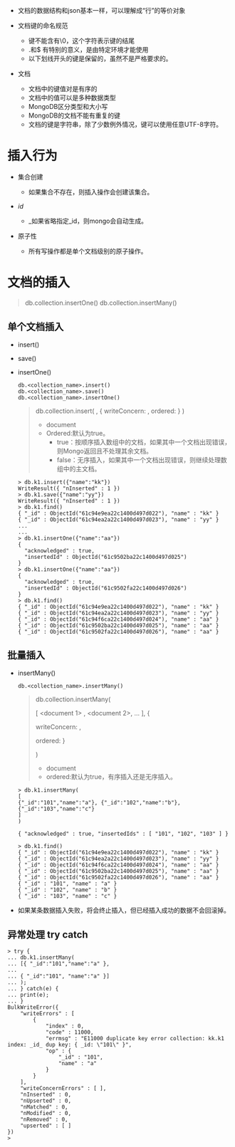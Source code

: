 - 文档的数据结构和json基本一样，可以理解成“行”的等价对象
- 文档键的命名规范

  - 键不能含有\0，这个字符表示键的结尾
  - .和$ 有特别的意义，是由特定环境才能使用
  - 以下划线开头的键是保留的，虽然不是严格要求的。
- 文档

  - 文档中的键值对是有序的
  - 文档中的值可以是多种数据类型
  - MongoDB区分类型和大小写
  - MongoDB的文档不能有重复的键
  - 文档的键是字符串，除了少数例外情况，键可以使用任意UTF-8字符。

# 插入行为

- 集合创建
  - 如果集合不存在，则插入操作会创建该集合。

- _id_
  - _如果省略指定_id，则mongo会自动生成。
- 原子性
  - 所有写操作都是单个文档级别的原子操作。

# 文档的插入

> db.collection.insertOne()
> db.collection.insertMany()



## 单个文档插入

- insert()

- save()

- insertOne()

  ```
  db.<collection_name>.insert()
  db.<collection_name>.save()
  db.<collection_name>.insertOne()
  ```

  > db.collection.insert(
  > <document or array of documents>, {
  > writeConcern: <document>,
  > ordered: <boolean> }
  > )
  >
  > - document
  > - Ordered:默认为true。
  >   - true：按顺序插入数组中的文档，如果其中一个文档出现错误，则Mongo返回且不处理其余文档。
  >   - false：无序插入，如果其中一个文档出现错误，则继续处理数组中的主文档。

  ```
  > db.k1.insert({"name":"kk"})
  WriteResult({ "nInserted" : 1 })
  > db.k1.save({"name":"yy"})
  WriteResult({ "nInserted" : 1 })
  > db.k1.find()
  { "_id" : ObjectId("61c94e9ea22c1400d497d022"), "name" : "kk" }
  { "_id" : ObjectId("61c94ea2a22c1400d497d023"), "name" : "yy" }
  ...
  ...
  > db.k1.insertOne({"name":"aa"})
  {
  	"acknowledged" : true,
  	"insertedId" : ObjectId("61c9502ba22c1400d497d025")
  }
  > db.k1.insertOne({"name":"aa"})
  {
  	"acknowledged" : true,
  	"insertedId" : ObjectId("61c9502fa22c1400d497d026")
  }
  > db.k1.find()
  { "_id" : ObjectId("61c94e9ea22c1400d497d022"), "name" : "kk" }
  { "_id" : ObjectId("61c94ea2a22c1400d497d023"), "name" : "yy" }
  { "_id" : ObjectId("61c94f6ca22c1400d497d024"), "name" : "aa" }
  { "_id" : ObjectId("61c9502ba22c1400d497d025"), "name" : "aa" }
  { "_id" : ObjectId("61c9502fa22c1400d497d026"), "name" : "aa" }
  ```

## 批量插入

- insertMany()

  ```
  db.<collection_name>.insertMany()
  ```

  > db.collection.insertMany(
  >
  > [ <document 1> , <document 2>, ... ], {
  >
  > writeConcern: <document>,
  >
  > ordered: <boolean> }
  >
  > )
  >
  > - document
  > - ordered:默认为true，有序插入还是无序插入。
  
  ```
  > db.k1.insertMany( 
  [ 
  {"_id":"101","name":"a"}, {"_id":"102","name":"b"}, {"_id":"103","name":"c"} 
  ] 
  )
  
  { "acknowledged" : true, "insertedIds" : [ "101", "102", "103" ] }
  
  > db.k1.find()
  { "_id" : ObjectId("61c94e9ea22c1400d497d022"), "name" : "kk" }
  { "_id" : ObjectId("61c94ea2a22c1400d497d023"), "name" : "yy" }
  { "_id" : ObjectId("61c94f6ca22c1400d497d024"), "name" : "aa" }
  { "_id" : ObjectId("61c9502ba22c1400d497d025"), "name" : "aa" }
  { "_id" : ObjectId("61c9502fa22c1400d497d026"), "name" : "aa" }
  { "_id" : "101", "name" : "a" }
  { "_id" : "102", "name" : "b" }
  { "_id" : "103", "name" : "c" }
  ```
  
- 如果某条数据插入失败，将会终止插入，但已经插入成功的数据不会回滚掉。

## 异常处理 try catch

```
> try {
... db.k1.insertMany(
... [{ "_id":"101","name":"a" },
...
... { "_id":"101", "name":"a" }]
... );
... } catch(e) {
... print(e);
... }
BulkWriteError({
	"writeErrors" : [
		{
			"index" : 0,
			"code" : 11000,
			"errmsg" : "E11000 duplicate key error collection: kk.k1 index: _id_ dup key: { _id: \"101\" }",
			"op" : {
				"_id" : "101",
				"name" : "a"
			}
		}
	],
	"writeConcernErrors" : [ ],
	"nInserted" : 0,
	"nUpserted" : 0,
	"nMatched" : 0,
	"nModified" : 0,
	"nRemoved" : 0,
	"upserted" : [ ]
})
>
```



